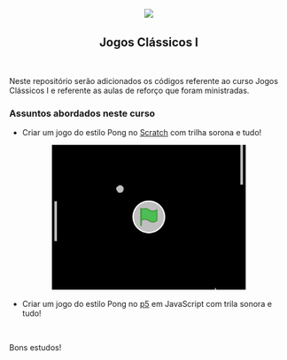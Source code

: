 <p align="center">
<img src="https://user-images.githubusercontent.com/7776944/100682778-97fb5600-3355-11eb-82ee-d00e65b9b3ee.jpeg" width="350"/>
</p>

<h2 align="center">
Jogos Clássicos I
</h2>

<br>

Neste repositório serão adicionados os códigos referente ao curso Jogos Clássicos I e referente as aulas de reforço que foram ministradas.

<p align="center">
  <h3>Assuntos abordados neste curso</h3>
</p>

- Criar um jogo do estilo Pong no [Scratch](https://scratch.mit.edu/) com trilha sorona e tudo!

<p align="center">
  <img src="https://github.com/jfelipearaujo/educafro-jogos-classicos-1/blob/master/Aula%2001/jogo-pong-scratch.gif" width="350"/>
</p>

- Criar um jogo do estilo Pong no [p5](https://p5js.org/) em JavaScript com trila sonora e tudo!

<br>

Bons estudos!

